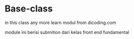 # Base-class

in this class any more learn modul from dicoding.com

module ini berisi submition dari kelas front end fundamental 
